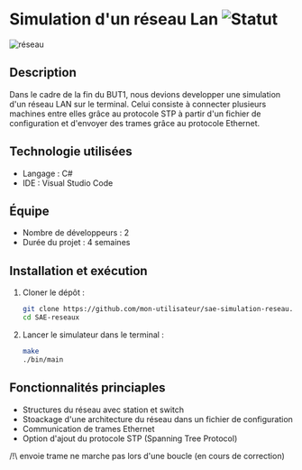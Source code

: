 # Simulation d'un réseau Lan ![Statut](https://img.shields.io/badge/Statut-En_revue-blue)

![réseau](https://cabanisbrive.scenari-community.org/STIDD/Premiere/Sequence_03/Edp/Modelisation_Reseau_web/res/Reseau_switch.png)

## Description
Dans le cadre de la fin du BUT1, nous devions developper une simulation d'un réseau LAN sur le terminal. Celui consiste à connecter plusieurs machines entre elles grâce au protocole STP à partir d'un fichier de configuration et d'envoyer des trames grâce au protocole Ethernet.

## Technologie utilisées
- Langage : C#
- IDE : Visual Studio Code

## Équipe
- Nombre de développeurs : 2
- Durée du projet : 4 semaines

## Installation et exécution
1. Cloner le dépôt :
    ```bash
    git clone https://github.com/mon-utilisateur/sae-simulation-reseau.git
    cd SAE-reseaux
2. Lancer le simulateur dans le terminal :
   ```bash
   make
   ./bin/main
   ````
## Fonctionnalités princiaples
- Structures du réseau avec station et switch
- Stoackage d'une architecture du réseau dans un fichier de configuration
- Communication de trames Ethernet
- Option d'ajout du protocole STP (Spanning Tree Protocol)
  
/!\ envoie trame ne marche pas lors d'une boucle (en cours de correction)

